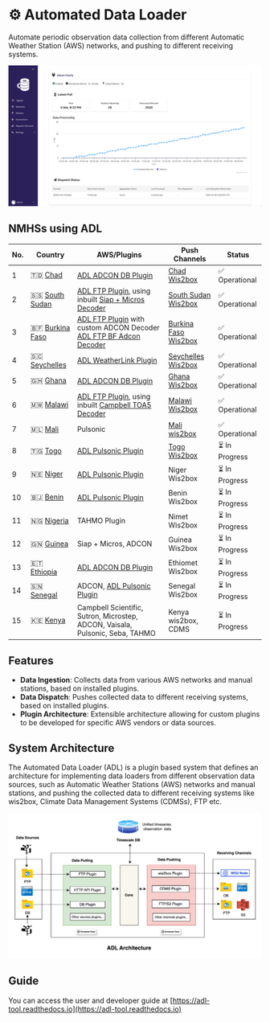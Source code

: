 # ⚙ Automated Data Loader

Automate periodic observation data collection from different Automatic Weather Station (AWS) networks, and pushing to
different receiving systems.

![ADL Dashboard](docs/_static/images/adl-dashboard.png)

## NMHSs using ADL

| No. | Country                                             | AWS/Plugins                                                                                                                                                                                                              | Push Channels                                               | Status        |
|-----|-----------------------------------------------------|--------------------------------------------------------------------------------------------------------------------------------------------------------------------------------------------------------------------------|-------------------------------------------------------------|---------------|
| 1   | 🇹🇩 [Chad](https://www.meteotchad.org)             | [ADL ADCON DB Plugin](https://github.com/wmo-raf/adl-adcon-db-plugin)                                                                                                                                                    | [Chad Wis2box](https://wis2.meteotchad.org/)                | ✅ Operational |
| 2   | 🇸🇸 [South Sudan](http://meteosouthsudan.com.ss)   | [ADL FTP Plugin](https://github.com/wmo-raf/adl-ftp-plugin), using inbuilt [Siap + Micros Decoder](https://github.com/wmo-raf/adl-ftp-plugin/blob/main/plugins/adl_ftp_plugin/src/adl_ftp_plugin/decoders/siapmicros.py) | [South Sudan Wis2box](https://wis2.meteosouthsudan.com.ss/) | ✅ Operational |
| 3   | 🇧🇫 [Burkina Faso](https://meteosouthsudan.com.ss) | [ADL FTP Plugin](https://github.com/wmo-raf/adl-ftp-plugin) with custom ADCON Decoder [ADL FTP BF Adcon Decoder](https://github.com/anam-bf/adl-ftp-adcon-bf-plugin)                                                     | [Burkina Faso Wis2box](https://wis2.meteoburkina.bf/)       | ✅ Operational |
| 4   | 🇸🇨 [Seychelles](https://www.meteo.sc)             | [ADL WeatherLink Plugin](https://github.com/wmo-raf/adl-weatherlink-v2-plugin)                                                                                                                                           | [Seychelles Wis2box](https://wis2.meteo.sc)                 | ✅ Operational |
| 5   | 🇬🇭 [Ghana](https://www.meteo.gov.gh)              | [ADL ADCON DB Plugin](https://github.com/wmo-raf/adl-adcon-db-plugin)                                                                                                                                                    | [Ghana Wis2box](https://wis2.meteo.gov.gh)                  | ✅ Operational |
| 6   | 🇲🇼 [Malawi](https://www.metmalawi.gov.mw)         | [ADL FTP Plugin](https://github.com/wmo-raf/adl-ftp-plugin), using inbuilt [Campbell TOA5 Decoder](https://github.com/wmo-raf/adl-ftp-plugin/blob/main/plugins/adl_ftp_plugin/src/adl_ftp_plugin/decoders/toa5.py)       | [Malawi Wis2box](https://wis2.metmalawi.gov.mw)             | ✅ Operational |
| 7   | 🇲🇱 [Mali](https://malimeteo.ml)                   | Pulsonic                                                                                                                                                                                                                 | [Mali wis2box](http://wis2.malimeteo.ml)                    | ✅ Operational |               |
| 8   | 🇹🇬 [Togo](https://www.anamet-togo.com)            | [ADL Pulsonic Plugin](https://github.com/wmo-raf/adl-pulsoweb-plugin)                                                                                                                                                    | [Togo Wis2box](https://wis2.anamet-togo.com)                | ⏳ In Progress |
| 9   | 🇳🇪 [Niger](https://www.niger-meteo.ne)            | [ADL Pulsonic Plugin](https://github.com/wmo-raf/adl-pulsoweb-plugin)                                                                                                                                                    | Niger Wis2box                                               | ⏳ In Progress |
| 10  | 🇧🇯 [Benin](https://www.meteobenin.bj)             | [ADL Pulsonic Plugin](https://github.com/wmo-raf/adl-pulsoweb-plugin)                                                                                                                                                    | Benin Wis2box                                               | ⏳ In Progress |
| 11  | 🇳🇬 [Nigeria](https://www.nimet.gov.ng)            | TAHMO Plugin                                                                                                                                                                                                             | Nimet Wis2box                                               | ⏳ In Progress |
| 12  | 🇬🇳 [Guinea](https://anmeteo.gov.gn)               | Siap + Micros, ADCON                                                                                                                                                                                                     | Guinea Wis2box                                              | ⏳ In Progress |
| 13  | 🇪🇹 [Ethiopia](https://www.ethiomet.gov.et)        | [ADL ADCON DB Plugin](https://github.com/wmo-raf/adl-adcon-db-plugin)                                                                                                                                                    | Ethiomet Wis2box                                            | ⏳ In Progress |
| 14  | 🇸🇳 [Senegal](https://anacim.sn)                   | ADCON, [ADL Pulsonic Plugin](https://github.com/wmo-raf/adl-pulsoweb-plugin)                                                                                                                                             | Senegal Wis2box                                             | ⏳ In Progress |
| 15  | 🇰🇪 [Kenya](https://meteo.go.ke)                   | Campbell Scientific, Sutron, Microstep, ADCON, Vaisala, Pulsonic, Seba, TAHMO                                                                                                                                            | Kenya wis2box, CDMS                                         | ⏳ In Progress |

## Features

- **Data Ingestion**: Collects data from various AWS networks and manual stations, based on installed plugins.
- **Data Dispatch**: Pushes collected data to different receiving systems, based on installed plugins.
- **Plugin Architecture**: Extensible architecture allowing for custom plugins to be developed for specific AWS vendors
  or data sources.

## System Architecture

The Automated Data Loader (ADL) is a plugin based system that defines an architecture for implementing data loaders from
different observation data sources, such as Automatic Weather Stations (AWS) networks and manual stations, and pushing
the collected data to different receiving systems like wis2box, Climate Data Management Systems (CDMSs), FTP etc.

![ADL System Architecture](docs/_static/images/adl-system-architecture.png)

## Guide

You can access the user and developer guide at [https://adl-tool.readthedocs.io](https://adl-tool.readthedocs.io)